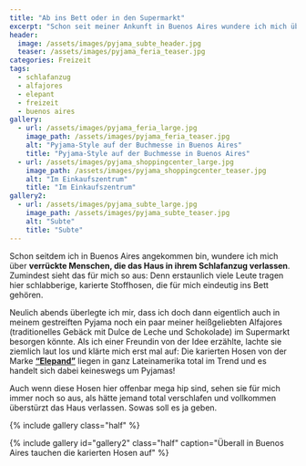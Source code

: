 ```yaml
---
title: "Ab ins Bett oder in den Supermarkt"
excerpt: "Schon seit meiner Ankunft in Buenos Aires wundere ich mich über verrückte Menschen, die das Haus scheinbar überstürtzt in ihrem Schlafanzug verlassen..."
header:
  image: /assets/images/pyjama_subte_header.jpg
  teaser: /assets/images/pyjama_feria_teaser.jpg
categories: Freizeit
tags:
  - schlafanzug
  - alfajores
  - elepant
  - freizeit
  - buenos aires
gallery:
  - url: /assets/images/pyjama_feria_large.jpg
    image_path: /assets/images/pyjama_feria_teaser.jpg
    alt: "Pyjama-Style auf der Buchmesse in Buenos Aires"
    title: "Pyjama-Style auf der Buchmesse in Buenos Aires"
  - url: /assets/images/pyjama_shoppingcenter_large.jpg
    image_path: /assets/images/pyjama_shoppingcenter_teaser.jpg
    alt: "Im Einkaufszentrum"
    title: "Im Einkaufszentrum"
gallery2:
  - url: /assets/images/pyjama_subte_large.jpg
    image_path: /assets/images/pyjama_subte_teaser.jpg
    alt: "Subte"
    title: "Subte"
---
```


Schon seitdem ich in Buenos Aires angekommen bin, wundere ich mich über **verrückte Menschen, die das Haus in ihrem Schlafanzug verlassen**. Zumindest sieht das für mich so aus: Denn erstaunlich viele Leute tragen hier schlabberige, karierte Stoffhosen, die für mich eindeutig ins Bett gehören.

Neulich abends überlegte ich mir, dass ich doch dann eigentlich auch in meinem gestreiften Pyjama noch ein paar meiner heißgeliebten Alfajores (traditionelles Gebäck mit Dulce de Leche und Schokolade) im Supermarkt besorgen könnte. Als ich einer Freundin von der Idee erzählte, lachte sie ziemlich laut los und klärte mich erst mal auf: Die karierten Hosen von der Marke [**“Elepand”**](https://www.elepants.com.ar/mujer?PS=12&O=OrderByReleaseDateDESC)
liegen in ganz Lateinamerika total im Trend und es handelt sich dabei keineswegs um Pyjamas!

Auch wenn diese Hosen hier offenbar mega hip sind, sehen sie für mich immer noch so aus, als hätte jemand total verschlafen und vollkommen überstürzt das Haus verlassen. Sowas soll es ja geben.

{% include gallery class="half" %}

{% include gallery id="gallery2" class="half" caption="Überall in Buenos Aires tauchen die karierten Hosen auf" %}

